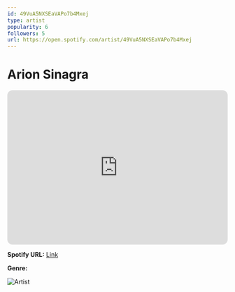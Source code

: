 ```yaml
---
id: 49VuA5NXSEaVAPo7b4Mxej
type: artist
popularity: 6
followers: 5
url: https://open.spotify.com/artist/49VuA5NXSEaVAPo7b4Mxej
---
```

# Arion Sinagra

<iframe style="border-radius:12px" src="https://open.spotify.com/embed/artist/49VuA5NXSEaVAPo7b4Mxej" width="100%" height="352" frameBorder="0" allowfullscreen="" allow="autoplay; clipboard-write; encrypted-media; fullscreen; picture-in-picture" loading="lazy"></iframe>

**Spotify URL:** [Link](https://open.spotify.com/artist/49VuA5NXSEaVAPo7b4Mxej)

**Genre:** 

![Artist](https://i.scdn.co/image/ab6761610000e5eba0c3842fc10a452294a8e678)
